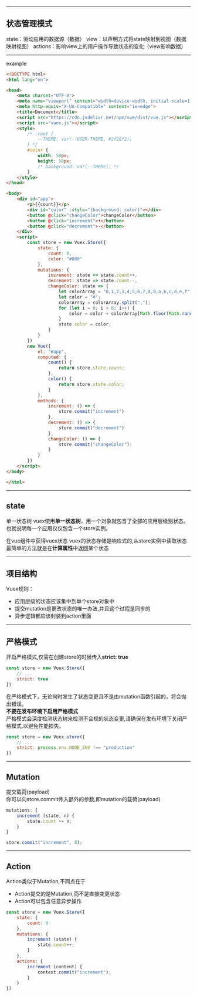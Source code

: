 
---
## 状态管理模式
state：驱动应用的数据源（数据）
view：以声明方式将state映射到视图（数据映射视图）
actions：影响view上的用户操作导致状态的变化（view影响数据）

---
example
```html
<!DOCTYPE html>
<html lang="en">

<head>
    <meta charset="UTF-8">
    <meta name="viewport" content="width=device-width, initial-scale=1.0">
    <meta http-equiv="X-UA-Compatible" content="ie=edge">
    <title>Document</title>
    <script src="https://cdn.jsdelivr.net/npm/vue/dist/vue.js"></script>
    <script src="vuex.js"></script>
    <style>
        /* :root {
            --THEME: var(--USER-THEME, #2f28f2);
        } */
        #color {
            width: 50px;
            height: 50px;
            /* background: var(--THEME); */
        }
    </style>
</head>

<body>
    <div id="app">
        <p>{{count}}</p>
        <div id="color" :style="{background: color}"></div>
        <button @click="changeColor">changeColor</button>
        <button @click="increment">+</button>
        <button @click="decrement">-</button>
    </div>
    <script>
        const store = new Vuex.Store({
            state: {
                count: 0,
                color: "#000"
            },
            mutations: {
                increment: state => state.count++,
                decrement: state => state.count--,
                changeColor: state => {
                    let colorArray = "0,1,2,3,4,5,6,7,8,9,a,b,c,d,e,f";
                    let color = "#";
                    colorArray = colorArray.split(",");
                    for (let i = 0; i < 6; i++) {
                        color = color + colorArray[Math.floor(Math.random() * 16)];
                    }
                    state.color = color;
                }
            }
        })
        new Vue({
            el: "#app",
            computed: {
                count() {
                    return store.state.count;
                },
                color() {
                    return store.state.color;
                }
            },
            methods: {
                increment: () => {
                    store.commit("increment")
                },
                decrement: () => {
                    store.commit("decrement")
                },
                changeColor: () => {
                    store.commit("changeColor");
                }
            }
        })
    </script>
</body>

</html>
```

---
## state
单一状态树
vuex使用**单一状态树**，用一个对象就包含了全部的应用层级别状态。也就说明每一个应用仅仅包含一个store实例。

在vue组件中获得vuex状态
vuex的状态存储是响应式的,从store实例中读取状态最简单的方法就是在**计算属性**中返回某个状态

---
## 项目结构  
Vuex规则：
- 应用层级的状态应该集中到单个store对象中
- 提交mutation是更改状态的唯一办法,并且这个过程是同步的
- 异步逻辑都应该封装到action里面

---
## 严格模式
开启严格模式,仅需在创建store的时候传入**strict: true**
```js
const store = new Vuex.Store({
    // ...
    strict: true
})
```
在严格模式下，无论何时发生了状态变更且不是由mutation函数引起的，将会抛出错误。  
**不要在发布环境下启用严格模式**  
严格模式会深度检测状态树来检测不合规的状态变更,请确保在发布环境下关闭严格模式,以避免性能损失。
```js
const store = new Vuex.store({
    // ...
    strict: process.env.NODE_ENV !== "production"
})
```

---
## Mutation
提交载荷(payload)  
你可以向store.commit传入额外的参数,即mutation的载荷(payload)  
```js
mutations: {
    increment (state, n) {
        state.count += n;
    }
}
```
```js
store.commit("increment", 8);
```

---
## Action
Action类似于Mutation,不同点在于  
- Action提交的是Mutation,而不是直接变更状态
- Action可以包含任意异步操作  
```js
const store = new Vuex.Store({
    state: {
        count: 0
    },
    mutations: {
        increment (state) {
            state.count++;
        }
    },
    actions: {
        increment (content) {
            context.commit("increment");
        }
    }
})
```